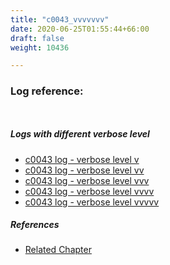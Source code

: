 ```yaml
---
title: "c0043_vvvvvvv"
date: 2020-06-25T01:55:44+66:00
draft: false
weight: 10436

---
```


### Log reference: <no value>

```
    
```

##### Logs with different verbose level
* [c0043 log - verbose level v](../../logs/c0043_v)
* [c0043 log - verbose level vv](../../logs/c0043_vv)
* [c0043 log - verbose level vvv](../../logs/c0043_vvv)
* [c0043 log - verbose level vvvv](../../logs/c0043_vvvv)
* [c0043 log - verbose level vvvvv](../../logs/c0043_vvvvv)

##### References
* [Related Chapter](../../design-patterns/c0043)
